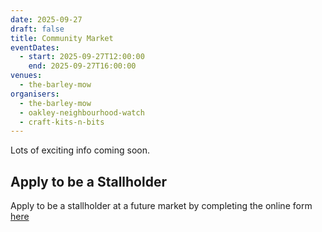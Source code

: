 ```yaml
---
date: 2025-09-27
draft: false
title: Community Market
eventDates:
  - start: 2025-09-27T12:00:00
    end: 2025-09-27T16:00:00
venues:
  - the-barley-mow
organisers:
  - the-barley-mow
  - oakley-neighbourhood-watch
  - craft-kits-n-bits
---
```

Lots of exciting info coming soon.

## Apply to be a Stallholder

Apply to be a stallholder at a future market by completing the online form [here](https://forms.office.com/e/EXLzcp4mQX)